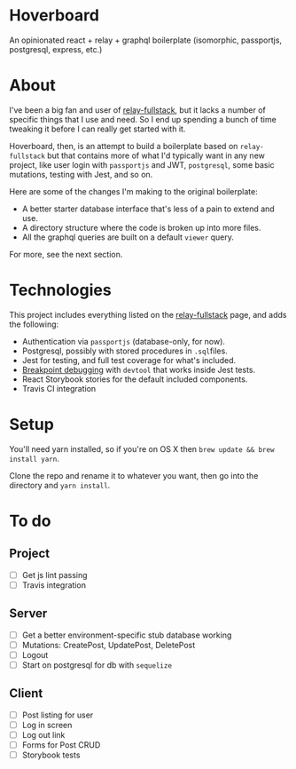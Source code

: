 # Hoverboard
An opinionated react + relay + graphql boilerplate (isomorphic, passportjs, postgresql, express, etc.)

# About

I've been a big fan and user of [relay-fullstack](https://github.com/lvarayut/relay-fullstack/),
but it lacks a number of specific things that I use and need. So I end
up spending a bunch of time tweaking it before I can really get started
with it.

Hoverboard, then, is an attempt to build a boilerplate based on `relay-fullstack` but
that contains more of what I'd typically want in any new project, like
user login with `passportjs` and JWT, `postgresql`, some basic
mutations, testing with Jest, and so on.

Here are some of the changes I'm making to the original boilerplate:

- A better starter database interface that's less of a pain to extend and use.
- A directory structure where the code is broken up into more files.
- All the graphql queries are built on a default `viewer` query.

For more, see the next section.

# Technologies

This project includes everything listed on the [relay-fullstack](https://github.com/lvarayut/relay-fullstack/)
page, and adds the following:

- Authentication via `passportjs` (database-only, for now).
- Postgresql, possibly with stored procedures in `.sql`files.
- Jest for testing, and full test coverage for what's included.
- [Breakpoint debugging](https://medium.com/@paul_irish/debugging-node-js-nightlies-with-chrome-devtools-7c4a1b95ae27#.mryvehymk) with `devtool` that works inside Jest tests.
- React Storybook stories for the default included components.
- Travis CI integration

# Setup
You'll need yarn installed, so if you're on OS X then `brew update && brew install yarn`.

Clone the repo and rename it to whatever you want, then go into the directory and `yarn install`.

# To do
## Project
- [ ] Get js lint passing
- [ ] Travis integration

## Server
- [ ] Get a better environment-specific stub database working
- [ ] Mutations: CreatePost, UpdatePost, DeletePost
- [ ] Logout
- [ ] Start on postgresql for db with `sequelize`

## Client
- [ ] Post listing for user
- [ ] Log in screen
- [ ] Log out link
- [ ] Forms for Post CRUD
- [ ] Storybook tests